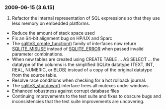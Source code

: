 ### 2009\-06\-15 (3\.6\.15\)

1. Refactor the internal representation of SQL expressions so that they
 use less memory on embedded platforms.
- Reduce the amount of stack space used
- Fix an 64\-bit alignment bug on HP/UX and Sparc
- The [sqlite3\_create\_function()](c3ref/create_function.html) family of interfaces now return
 [SQLITE\_MISUSE](rescode.html#misuse) instead of [SQLITE\_ERROR](rescode.html#error) when passed invalid
 parameter combinations.
- When new tables are created using CREATE TABLE ... AS SELECT ... the
 datatype of the columns is the simplified SQLite datatype (TEXT, INT,
 REAL, NUMERIC, or BLOB) instead of a copy of the original datatype from
 the source table.
- Resolve race conditions when checking for a hot rollback journal.
- The [sqlite3\_shutdown()](c3ref/initialize.html) interface frees all mutexes under windows.
- Enhanced robustness against corrupt database files
- Continuing improvements to the test suite and fixes to obscure
 bugs and inconsistencies that the test suite improvements are
 uncovering.




